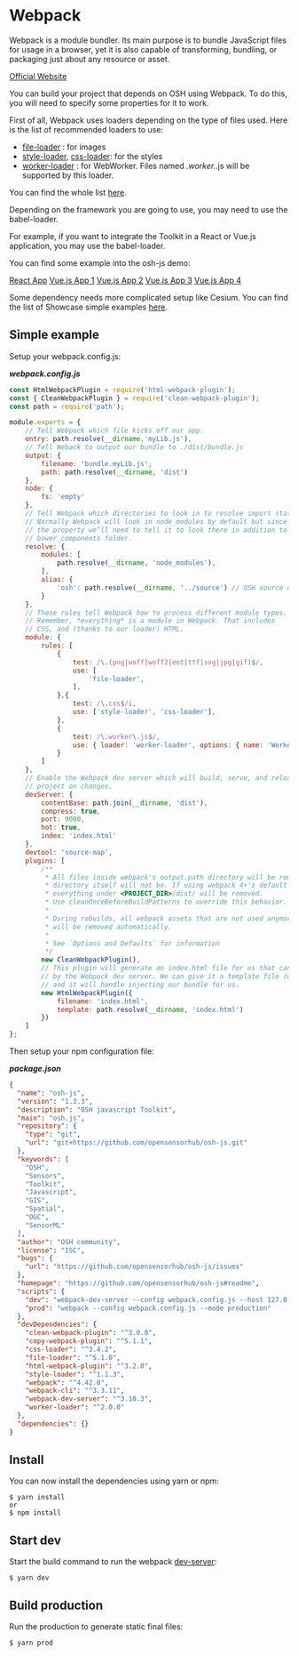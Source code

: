 # Webpack

Webpack is a module bundler. Its main purpose is to bundle JavaScript files for usage in a browser,
 yet it is also capable of transforming, bundling, or packaging just about any resource or asset.
 
[Official Website](https://webpack.js.org/)

You can build your project that depends on OSH using Webpack. To do this, you will need to specify some properties 
for it to work.

First of all, Webpack uses loaders depending on the type of files used. Here is the list of recommended loaders to use:
- [file-loader](https://webpack.js.org/loaders/file-loader) : for images
- [style-loader](https://webpack.js.org/loaders/style-loader/), [css-loader](https://webpack.js.org/loaders/css-loader/): for the styles
- [worker-loader](https://webpack.js.org/loaders/worker-loader) : for WebWorker. Files named *.worker.*.js will be supported by this loader.

You can find the whole list [here](https://webpack.js.org/loaders/).

Depending on the framework you are going to use, you may need to use the babel-loader.

For example, if you want to integrate the Toolkit in a React or Vue.js application, you may use the babel-loader.

You can find some example into the osh-js demo: 

[React App](https://github.com/opensensorhub/osh-js/blob/master/demos/3dr-solo-uav/3dr-solo-uav-react/webpack.config.js)
[Vue.js App 1](https://github.com/opensensorhub/osh-js/blob/master/demos/3dr-solo-uav/3dr-solo-uav-vuejs/webpack.config.js)
[Vue.js App 2](https://github.com/opensensorhub/osh-js/blob/master/demos/dynamic-android/webpack.config.js)
[Vue.js App 3](https://github.com/opensensorhub/osh-js/blob/master/demos/video-display/video-display-advanced-vuejs/webpack.config.js)
[Vue.js App 4](https://github.com/opensensorhub/osh-js/blob/master/demos/video-display/video-display-vuejs/webpack.config.js)

Some dependency needs more complicated setup like Cesium. You can find the list of Showcase simple examples [here](https://github.com/opensensorhub/osh-js/tree/master/showcase/examples).

## Simple example

Setup your webpack.config.js:

***webpack.config.js***
```js
const HtmlWebpackPlugin = require('html-webpack-plugin');
const { CleanWebpackPlugin } = require('clean-webpack-plugin');
const path = require('path');

module.exports = {
    // Tell Webpack which file kicks off our app.
    entry: path.resolve(__dirname,'myLib.js'),
    // Tell Weback to output our bundle to ./dist/bundle.js
    output: {
        filename: 'bundle.myLib.js',
        path: path.resolve(__dirname, 'dist')
    },
    node: {
        fs: 'empty'
    },
    // Tell Webpack which directories to look in to resolve import statements.
    // Normally Webpack will look in node_modules by default but since we’re overriding
    // the property we’ll need to tell it to look there in addition to the
    // bower_components folder.
    resolve: {
        modules: [
            path.resolve(__dirname, 'node_modules'),
        ],
        alias: {
            'osh': path.resolve(__dirname, '../source') // OSH source directory
        }
    },
    // These rules tell Webpack how to process different module types.
    // Remember, *everything* is a module in Webpack. That includes
    // CSS, and (thanks to our loader) HTML.
    module: {
        rules: [
            {
                test: /\.(png|woff|woff2|eot|ttf|svg|jpg|gif)$/,
                use: [
                    'file-loader',
                ],
            },{
                test: /\.css$/i,
                use: ['style-loader', 'css-loader'],
            },
            {
                test: /\.worker\.js$/,
                use: { loader: 'worker-loader', options: { name: 'WorkerName.[hash].js' } }
            }
        ]
    },
    // Enable the Webpack dev server which will build, serve, and reload our
    // project on changes.
    devServer: {
        contentBase: path.join(__dirname, 'dist'),
        compress: true,
        port: 9000,
        hot: true,
        index: 'index.html'
    },
    devtool: 'source-map',
    plugins: [
        /**
         * All files inside webpack's output.path directory will be removed once, but the
         * directory itself will not be. If using webpack 4+'s default configuration,
         * everything under <PROJECT_DIR>/dist/ will be removed.
         * Use cleanOnceBeforeBuildPatterns to override this behavior.
         *
         * During rebuilds, all webpack assets that are not used anymore
         * will be removed automatically.
         *
         * See `Options and Defaults` for information
         */
        new CleanWebpackPlugin(),
        // This plugin will generate an index.html file for us that can be used
        // by the Webpack dev server. We can give it a template file (written in EJS)
        // and it will handle injecting our bundle for us.
        new HtmlWebpackPlugin({
            filename: 'index.html',
            template: path.resolve(__dirname, 'index.html')
        })
    ]
};
```

Then setup your npm configuration file:

***package.json***
```json
{
  "name": "osh-js",
  "version": "1.3.3",
  "description": "OSH javascript Toolkit",
  "main": "osh.js",
  "repository": {
    "type": "git",
    "url": "git+https://github.com/opensensorhub/osh-js.git"
  },
  "keywords": [
    "OSH",
    "Sensors",
    "Toolkit",
    "Javascript",
    "GIS",
    "Spatial",
    "OGC",
    "SensorML"
  ],
  "author": "OSH community",
  "license": "ISC",
  "bugs": {
    "url": "https://github.com/opensensorhub/osh-js/issues"
  },
  "homepage": "https://github.com/opensensorhub/osh-js#readme",
  "scripts": {
    "dev": "webpack-dev-server --config webpack.config.js --host 127.0.0.1 --mode development --watch",
    "prod": "webpack --config webpack.config.js --mode production"
  },
  "devDependencies": {
    "clean-webpack-plugin": "^3.0.0",
    "copy-webpack-plugin": "^5.1.1",
    "css-loader": "^3.4.2",
    "file-loader": "^5.1.0",
    "html-webpack-plugin": "^3.2.0",
    "style-loader": "^1.1.3",
    "webpack": "^4.42.0",
    "webpack-cli": "^3.3.11",
    "webpack-dev-server": "^3.10.3",
    "worker-loader": "^2.0.0"
  },
  "dependencies": {}
}
```

## Install 

You can now install the dependencies using yarn or npm:

```shell script
$ yarn install
or
$ npm install
```

## Start dev

Start the build command to run the webpack [dev-server](https://webpack.js.org/configuration/dev-server):

```shell script
$ yarn dev
```

## Build production

Run the production to generate static final files:

```shell script
$ yarn prod
```

